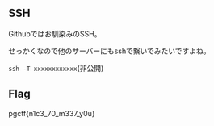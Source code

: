 ## SSH
Githubではお馴染みのSSH。

せっかくなので他のサーバーにもsshで繋いでみたいですよね。

`ssh -T xxxxxxxxxxxx`(非公開)

## Flag

pgctf{n1c3_70_m337_y0u}
